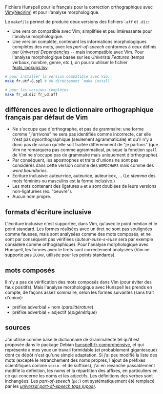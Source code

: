 Fichiers Hunspell pour le français pour la correction orthographique avec [Vim](https://www.vim.org/)/[NeoVim](https://neovim.io/)) et pour l'analyse morphologique.

Le `makefile` permet de produire deux versions des fichiers `.aff` et `.dic`:

- Une version compatible avec Vim, simplifiée et peu intéressante pour l'analyse morphologique.
- Une version complète, contenant les informations morphologiques complètes des mots, avec les *part-of-speech* conformes à ceux définis par [*Universal Dependencies*](https://universaldependencies.org/u/feat/index.html) -- mais incompatible avec Vim. Pour l'analyse morphologique basée sur les *Universal Features* (temps verbaux, nombre, genre, etc.), on pourra utiliser le fichier [feats_lookups.tsv](./feats_lookup.tsv).

```bash
# pour installer la version compatible avec Vim:
make fr.utf-8.spl # ou directement `make install`

# pour les versions complètes
make fr_ud.dic fr_ud.aff
```

différences avec le dictionnaire orthographique français par défaut de Vim
--------------------------------------------------------------------------

- Ne s'occupe que d'orthographe, et pas de grammaire: une forme comme "j'arrivons" ne sera pas identifiée comme incorrecte, car elle n'est pas dysorthographique (seulement agrammaticale) et qu'il n'y a donc pas de raison qu'elle soit traitée différemment de "je partons" (que Vim ne remarquera pas comme agrammatical, puisque la fonction `spell` de Vim ne s'occupe pas de grammaire mais uniquement d'orthographe).
- Par conséquent, les apostrophes et traits d'unions ne sont pas considérés dans cette version comme des `WORDCHARS` mais comme des _word boundaries_.
- Écriture inclusive: auteur·rice, auteurice, auteuricex, ... (Le _stemma_ des mots féminins ou masculins est la forme inclusive.)
- Les mots contenant des ligatures `œ` et `æ` sont doublées de leurs versions non-ligaturées (ex. "oeuvre").
- Aucun nom propre.

formats d'écriture inclusive
-----

L'écriture inclusive n'est supportée, dans Vim, qu'avec le point médian et le point standard.
Les formes réalisées avec un tiret ne sont pas soulignées comme fausses, mais sont analysées comme des mots composés, et ne sont par conséquent pas vérifiées (_auteur-euse-s-euse_ sera par exemple considéré comme orthographique).
Pour l'analyse morphologique avec Hunspell, les formes avec le tirets sont correctement analysées (Vim ne supporte pas `ICONV`, utilisée pour les points standards).

mots composés
-------------

Il n'y a pas de vérification des mots composés dans Vim (pour éviter des faux positifs).
Mais l'analyse morphologique avec Hunspell les prends en compte, de façons assez sommaire, selon les formes suivantes (sans trait d'union):

- préfixe adverbial + nom (*paralittérature*)
- préfixe adverbial + adjectif (*épigénétique*)

sources
-------

J'ai utilisé comme base le dictionnaire de Grammalecte tel qu'il est proposée dans le package Debian [hunspell-fr-comprehensive](https://packages.debian.org/bookworm/hunspell-fr-comprehensive), et qui représente à mes yeux un travail formidable (et probablement gigantesque) dont ce dépôt n'est qu'une simple adaptation. Si j'ai peu modifié la liste des mots (excepté le retranchement des noms propres, l'ajout de préfixes scientifiques comme `socio-` et de suffixes), j'ai en revanche passablement modifié la définition, les noms et la répartition des affixes, en particuliers en ce qui concerne les noms et les adjectifs. Les définitions des verbes sont inchangées. Les _part-of-speech_ (`po:`) ont systématiquement été remplacé par les [_universal part-of-speech tags (upos)_](https://universaldependencies.org/u/pos/).
